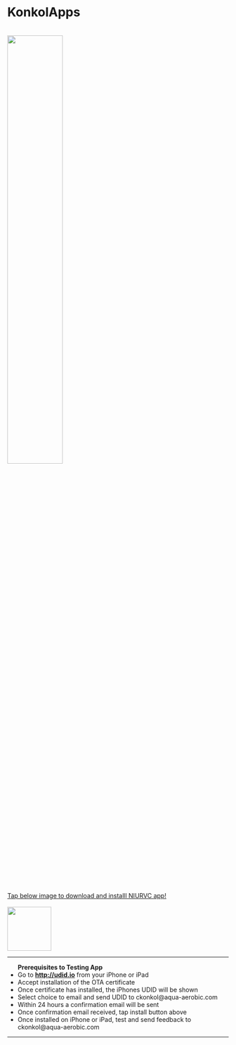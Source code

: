 <h1>KonkolApps</h1>
<br>
<img src="https://github.com/konkolapps/konkolapps.github.io/blob/master/home.png" width="50%"/><br>
<a href="itms-services://?action=download-manifest&url=https://konkolapps.github.io/manifest.plist">Tap below image to download and installl NIURVC app!<br><br><img width="100px" src="http://www.developerinabox.com/img/install_button.jpg"></a><br>
<hr>
 <ul>  
<b>Prerequisites to Testing App</b>
<li>Go to <b><a href="http://udid.io">http://udid.io</a></b> from your iPhone or iPad</li>
<li>Accept installation of the OTA certificate</li>
<li>Once certificate has installed, the iPhones UDID will be shown</li>
<li>Select choice to email and send UDID to ckonkol@aqua-aerobic.com</li>
<li>Within 24 hours a confirmation email will be sent</li>
<li>Once confirmation email received, tap install button above</li>
<li>Once installed on iPhone or iPad, test and send feedback to ckonkol@aqua-aerobic.com</li>
</ul>
<hr>

